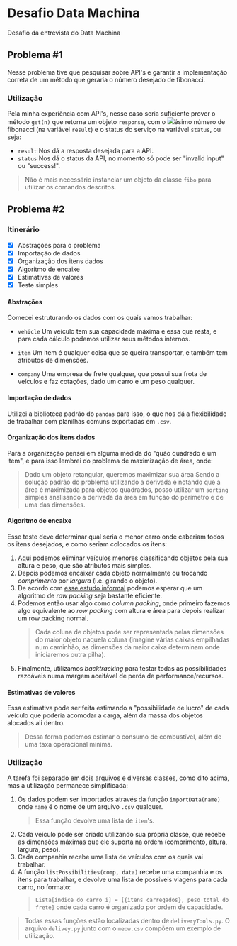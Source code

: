 # Desafio Data Machina
Desafio da entrevista do Data Machina

## Problema #1 #
Nesse problema tive que pesquisar sobre API's e garantir a implementação correta de um método que geraria o número desejado de fibonacci.

### Utilização
Pela minha experiência com API's, nesse caso seria suficiente prover o método `get(n)` que retorna um objeto `response`, com o <img src="https://render.githubusercontent.com/render/math?math=n-">ésimo número de fibonacci (na variável `result`) e o status do serviço na variável `status`, ou seja:

* `result`
Nos dá a resposta desejada para a API.
* `status`
Nos dá o status da API, no momento só pode ser "invalid input" ou "success!". 

> Não é mais necessário instanciar um objeto da classe `fibo` para utilizar os comandos descritos.

## Problema #2 #

### Itinerário
- [X] Abstrações para o problema
- [X] Importação de dados
- [X] Organização dos itens dados
- [X] Algoritmo de encaixe
- [X] Estimativas de valores
- [X] Teste simples

#### Abstrações
Comecei estruturando os dados com os quais vamos trabalhar:

* `vehicle`
Um veículo tem sua capacidade máxima e essa que resta, e para cada cálculo podemos utilizar seus métodos internos.

* `item`
Um item é qualquer coisa que se queira transportar, e também tem atributos de dimensões.

* `company`
Uma empresa de frete qualquer, que possui sua frota de veículos e faz cotações, dado um carro e um peso qualquer.

#### Importação de dados
Utilizei a biblioteca padrão do `pandas` para isso, o que nos dá a flexibilidade de trabalhar com planilhas comuns exportadas em `.csv`.

#### Organização dos itens dados
Para a organização pensei em alguma medida do "quão quadrado é um item", e para isso lembrei do problema de maximização de área, onde:
> Dado um objeto retangular, queremos maximizar sua área
Sendo a solução padrão do problema utilizando a derivada e notando que a área é maximizada para objetos quadrados, posso utilizar um `sorting` simples analisando a derivada da área em função do perímetro e de uma das dimensões.

#### Algoritmo de encaixe
Esse teste deve determinar qual seria o menor carro onde caberiam todos os itens desejados, e como seriam colocados os itens:
1. Aqui podemos eliminar veículos menores classificando objetos pela sua altura e peso, que são atributos mais simples.
1. Depois podemos encaixar cada objeto normalmente ou trocando *comprimento* por *largura* (i.e. girando o objeto).
1. De acordo com [esse estudo informal](https://www.david-colson.com/2020/03/10/exploring-rect-packing.html) podemos esperar que um algoritmo de *row packing* seja bastante eficiente.
1. Podemos então usar algo como *column packing*, onde primeiro fazemos algo equivalente ao *row packing* com altura e área para depois realizar um row packing normal.
   > Cada coluna de objetos pode ser representada pelas dimensões do maior objeto naquela coluna (imagine várias caixas empilhadas num caminhão, as dimensões da maior caixa determinam onde iniciaremos outra pilha).
1. Finalmente, utilizamos *backtracking* para testar todas as possibilidades razoáveis numa margem aceitável de perda de performance/recursos.

#### Estimativas de valores
Essa estimativa pode ser feita estimando a "possibilidade de lucro" de cada veículo que poderia acomodar a carga, além da massa dos objetos alocados ali dentro.
> Dessa forma podemos estimar o consumo de combustível, além de uma taxa operacional mínima.

### Utilização
A tarefa foi separado em dois arquivos e diversas classes, como dito acima, mas a utilização permanece simplificada:
1. Os dados podem ser importados através da função `importData(name)` onde `name` é o nome de um arquivo `.csv` qualquer.
   > Essa função devolve uma lista de `item`'s.
1. Cada veículo pode ser criado utilizando sua própria classe, que recebe as dimensões máximas que ele suporta na ordem (comprimento, altura, largura, peso).
1. Cada companhia recebe uma lista de veículos com os quais vai trabalhar.
1. A função `listPossibilities(comp, data)` recebe uma companhia e os itens para trabalhar, e devolve uma lista de possiveis viagens para cada carro, no formato:
   > `Lista[índice do carro i] = [{itens carregados}, peso total do frete]` onde cada carro é organizado por ordem de capacidade.
> Todas essas funções estão localizadas dentro de `deliveryTools.py`. O arquivo `delivey.py` junto com o `meow.csv` compõem um exemplo de utilização.
